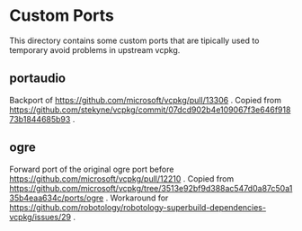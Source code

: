 # Custom Ports

This directory contains some custom ports that are tipically used to temporary avoid problems in upstream vcpkg.

## portaudio

Backport of https://github.com/microsoft/vcpkg/pull/13306 .
Copied from https://github.com/stekyne/vcpkg/commit/07dcd902b4e109067f3e646f91873b1844685b93 . 

## ogre

Forward port of the original ogre port before https://github.com/microsoft/vcpkg/pull/12210 . 
Copied from https://github.com/microsoft/vcpkg/tree/3513e92bf9d388ac547d0a87c50a135b4eaa634c/ports/ogre .
Workaround for https://github.com/robotology/robotology-superbuild-dependencies-vcpkg/issues/29 .